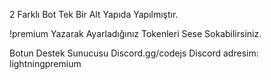 2 Farklı Bot Tek Bir Alt Yapıda Yapılmıştır.

!premium Yazarak Ayarladığınız Tokenleri Sese Sokabilirsiniz.

Botun Destek Sunucusu Discord.gg/codejs
Discord adresim: lightningpremium
